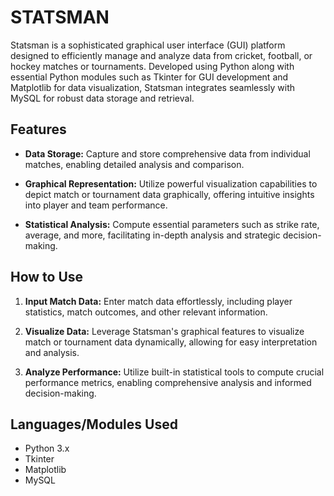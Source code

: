 # STATSMAN

Statsman is a sophisticated graphical user interface (GUI) platform designed to efficiently manage and analyze data from cricket, football, or hockey matches or tournaments. Developed using Python along with essential Python modules such as Tkinter for GUI development and Matplotlib for data visualization, Statsman integrates seamlessly with MySQL for robust data storage and retrieval.

## Features

- **Data Storage:** Capture and store comprehensive data from individual matches, enabling detailed analysis and comparison.
  
- **Graphical Representation:** Utilize powerful visualization capabilities to depict match or tournament data graphically, offering intuitive insights into player and team performance.

- **Statistical Analysis:** Compute essential parameters such as strike rate, average, and more, facilitating in-depth analysis and strategic decision-making.

## How to Use

1. **Input Match Data:** Enter match data effortlessly, including player statistics, match outcomes, and other relevant information.
   
2. **Visualize Data:** Leverage Statsman's graphical features to visualize match or tournament data dynamically, allowing for easy interpretation and analysis.

3. **Analyze Performance:** Utilize built-in statistical tools to compute crucial performance metrics, enabling comprehensive analysis and informed decision-making.

## Languages/Modules Used

- Python 3.x
- Tkinter
- Matplotlib
- MySQL
